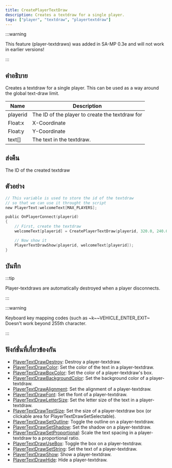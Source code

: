 ```yaml
---
title: CreatePlayerTextDraw
description: Creates a textdraw for a single player.
tags: ["player", "textdraw", "playertextdraw"]
---
```


:::warning

This feature (player-textdraws) was added in SA-MP 0.3e and will not work in earlier versions!

:::

## คำอธิบาย

Creates a textdraw for a single player. This can be used as a way around the global text-draw limit.

| Name     | Description                                     |
| -------- | ----------------------------------------------- |
| playerid | The ID of the player to create the textdraw for |
| Float:x  | X-Coordinate                                    |
| Float:y  | Y-Coordinate                                    |
| text[]   | The text in the textdraw.                       |

## ส่งคืน

The ID of the created textdraw

## ตัวอย่าง

```c
// This variable is used to store the id of the textdraw
// so that we can use it throught the script
new PlayerText:welcomeText[MAX_PLAYERS];

public OnPlayerConnect(playerid)
{
    // First, create the textdraw
    welcomeText[playerid] = CreatePlayerTextDraw(playerid, 320.0, 240.0, "Welcome to my SA-MP server");

    // Now show it
    PlayerTextDrawShow(playerid, welcomeText[playerid]);
}
```

## บันทึก

:::tip

Player-textdraws are automatically destroyed when a player disconnects.

:::

:::warning

Keyboard key mapping codes (such as ~k~~VEHICLE_ENTER_EXIT~ Doesn't work beyond 255th character.

:::

## ฟังก์ชั่นที่เกี่ยวข้องกัน

- [PlayerTextDrawDestroy](../../scripting/functions/PlayerTextDrawDestroy.md): Destroy a player-textdraw.
- [PlayerTextDrawColor](../../scripting/functions/PlayerTextDrawColor.md): Set the color of the text in a player-textdraw.
- [PlayerTextDrawBoxColor](../../scripting/functions/PlayerTextDrawBoxColor.md): Set the color of a player-textdraw's box.
- [PlayerTextDrawBackgroundColor](../../scripting/functions/PlayerTextDrawBackgroundColor.md): Set the background color of a player-textdraw.
- [PlayerTextDrawAlignment](../../scripting/functions/PlayerTextDrawAlignment.md): Set the alignment of a player-textdraw.
- [PlayerTextDrawFont](../../scripting/functions/PlayerTextDrawFont.md): Set the font of a player-textdraw.
- [PlayerTextDrawLetterSize](../../scripting/functions/PlayerTextDrawLetterSize.md): Set the letter size of the text in a player-textdraw.
- [PlayerTextDrawTextSize](../../scripting/functions/PlayerTextDrawTextSize.md): Set the size of a player-textdraw box (or clickable area for PlayerTextDrawSetSelectable).
- [PlayerTextDrawSetOutline](../../scripting/functions/PlayerTextDrawSetOutline.md): Toggle the outline on a player-textdraw.
- [PlayerTextDrawSetShadow](../../scripting/functions/PlayerTextDrawSetShadow.md): Set the shadow on a player-textdraw.
- [PlayerTextDrawSetProportional](../../scripting/functions/PlayerTextDrawSetProportional.md): Scale the text spacing in a player-textdraw to a proportional ratio.
- [PlayerTextDrawUseBox](../../scripting/functions/PlayerTextDrawUseBox.md): Toggle the box on a player-textdraw.
- [PlayerTextDrawSetString](../../scripting/functions/PlayerTextDrawSetString.md): Set the text of a player-textdraw.
- [PlayerTextDrawShow](../../scripting/functions/PlayerTextDrawShow.md): Show a player-textdraw.
- [PlayerTextDrawHide](../../scripting/functions/PlayerTextDrawHide.md): Hide a player-textdraw.
